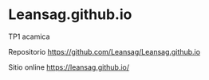 # Leansag.github.io
TP1 acamica

Repositorio
https://github.com/Leansag/Leansag.github.io


Sitio online
https://leansag.github.io/
